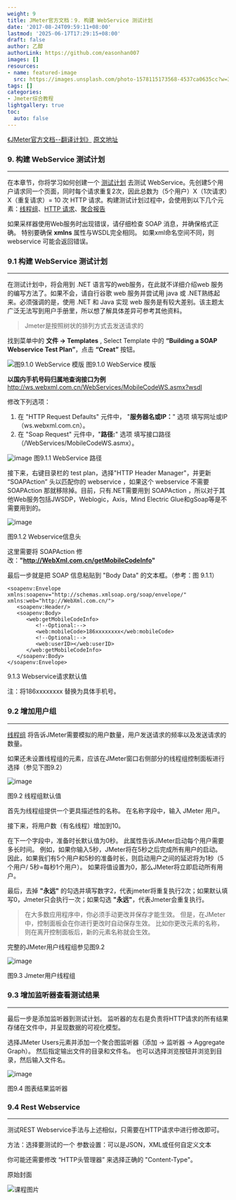 ```yaml
---
weight: 9
title: JMeter官方文档：9. 构建 WebService 测试计划
date: '2017-08-24T09:59:11+08:00'
lastmod: '2025-06-17T17:29:15+08:00'
draft: false
author: 乙醇
authorLink: https://github.com/easonhan007
images: []
resources:
- name: featured-image
  src: https://images.unsplash.com/photo-1578115173568-4537ca0635cc?w=300
tags: []
categories:
- Jmeter综合教程
lightgallery: true
toc:
  auto: false
---
```



[《JMeter官方文档--翻译计划》](/2017/08/24/jmeter-translation-plans/) [原文地址](http://jmeter.apache.org/usermanual/build-ws-test-plan.html)


### 9. 构建 WebService 测试计划

---
在本章节，你将学习如何创建一个 [测试计划](http://jmeter.apache.org/usermanual/build-test-plan.html) 去测试 WebService。先创建5个用户请求同一个页面，同时每个请求重复2次，因此总数为（5个用户）X（1次请求）X（重复请求）= 10 次 HTTP 请求。构建测试计划过程中，会使用到以下几个元素：[线程组](http://jmeter.apache.org/usermanual/test_plan.html#thread_group)、[HTTP 请求](http://jmeter.apache.org/usermanual/component_reference.html#HTTP_Request)、[聚合报告](http://jmeter.apache.org/usermanual/component_reference.html#Aggregate_Graph)

如果采样器使用Web服务时出现错误，请仔细检查 SOAP 消息，并确保格式正确。 特别要确保 **xmlns** 属性与WSDL完全相同。 如果xml命名空间不同，则 webservice 可能会返回错误。

### 9.1 构建 WebService 测试计划
---
在测试计划中，将会用到 .NET 语言写的web服务，在此就不详细介绍web 服务的编写方法了。如果不会，请自行谷歌 web 服务并尝试用 java 或 .NET熟练起来。必须强调的是，使用 .NET 和 Java 实现 web 服务是有较大差别。该主题太广泛无法写到用户手册里，所以想了解具体差异可参考其他资料。

> Jmeter是按照树状的排列方式去发送请求的

找到菜单中的 __文件 → Templates__ ,  Select Template 中的 __“Building a SOAP Webservice Test Plan”__，点击 __“Creat”__ 按钮。

![图9.1.0 WebService 模版](http://img.testclass.net/09_ws_template.png)
图9.1.0 WebService 模版

__以国内手机号码归属地查询接口为例__
http://ws.webxml.com.cn/WebServices/MobileCodeWS.asmx?wsdl

修改下列选项：

1. 在 "HTTP Request Defaults" 元件中， "__服务器名或IP：__" 选项 填写网址或IP（ws.webxml.com.cn）。
2. 在 "Soap Request" 元件中，"__路径:__" 选项 填写接口路径（/WebServices/MobileCodeWS.asmx）。

![image](http://img.testclass.net/09_ws_http_request1.png)
图9.1.1 WebService 路径

接下来，右键目录栏的 test plan，选择"HTTP Header Manager"，并更新 “SOAPAction” 头以匹配你的 webservice ，如果这个 webservice 不需要 SOAPAction 那就移除掉。目前，只有.NET需要用到 SOAPAction ，所以对于其他Web服务包括JWSDP，Weblogic，Axis，Mind Electric Glue和gSoap等是不需要用到的。

![image](http://img.testclass.net/09_ws_header1.png)

图9.1.2 Webservice信息头

这里需要将 SOAPAction 修改：__"http://WebXml.com.cn/getMobileCodeInfo"__


最后一步就是把 SOAP 信息粘贴到 "Body Data" 的文本框。（参考：图 9.1.1）

```
<soapenv:Envelope xmlns:soapenv="http://schemas.xmlsoap.org/soap/envelope/"
xmlns:web="http://WebXml.com.cn/">
   <soapenv:Header/>
   <soapenv:Body>
      <web:getMobileCodeInfo>
         <!--Optional:-->
         <web:mobileCode>186xxxxxxxx</web:mobileCode>
         <!--Optional:-->
         <web:userID></web:userID>
      </web:getMobileCodeInfo>
   </soapenv:Body>
</soapenv:Envelope>
```
9.1.3 Webservice请求默认值

注：将186xxxxxxxx 替换为具体手机号。


### 9.2 增加用户组

---

[线程组](http://jmeter.apache.org/usermanual/test_plan.html#thread_group) 将告诉JMeter需要模拟的用户数量，用户发送请求的频率以及发送请求的数量。

如果还未设置线程组的元素，应该在JMeter窗口右侧部分的线程组控制面板进行选择（参见下图9.2）

![image](http://img.testclass.net/thread_group.png)

图9.2 线程组默认值

首先为线程组提供一个更具描述性的名称。 在名称字段中，输入 JMeter 用户。

接下来，将用户数（有名线程）增加到10。

在下一个字段中，准备时长默认值为0秒。 此属性告诉JMeter启动每个用户需要多长时间。 例如，如果你输入5秒，JMeter将在5秒之后完成所有用户的启动。 因此，如果我们有5个用户和5秒的准备时长，则启动用户之间的延迟将为1秒（5个用户/ 5秒=每秒1个用户）。 如果将值设置为0，那么JMeter将立即启动所有用户。

最后，去掉 __"永远"__ 的勾选并填写数字2，代表jmeter将重复执行2次；如果默认填写0，Jmeter只会执行一次；如果勾选 __"永远"__，代表Jmeter会重复执行。

>在大多数应用程序中，你必须手动更改并保存才能生效。 但是，在JMeter中，控制面板会在你进行更改时自动保存生效。 比如你更改元素的名称，则在离开控制面板后，新的元素名称就会生效。

完整的JMeter用户线程组参见图9.2

![image](http://img.testclass.net/09_ws_threadgroup.png)

图9.3 Jmeter用户线程组

### 9.3 增加监听器查看测试结果
---
最后一步是添加监听器到测试计划。 监听器的左右是负责将HTTP请求的所有结果存储在文件中，并呈现数据的可视化模型。

选择JMeter Users元素并添加一个聚合图监听器（添加 → 监听器 → Aggregate Graph）。 然后指定输出文件的目录和文件名。 也可以选择浏览按钮并浏览到目录，然后输入文件名。

![image](http://img.testclass.net/09_ws_listener.png)

图9.4 图表结果监听器

### 9.4 Rest Webservice
---
测试REST Webservice手法与上述相似，只需要在HTTP请求中进行修改即可。

方法：选择要测试的一个
参数设置：可以是JSON，XML或任何自定义文本

你可能还需要修改 “HTTP头管理器” 来选择正确的 "Content-Type"。




原始封面

![课程图片](https://images.unsplash.com/photo-1578115173568-4537ca0635cc?w=300)

